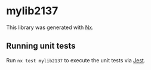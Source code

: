 # mylib2137

This library was generated with [Nx](https://nx.dev).

## Running unit tests

Run `nx test mylib2137` to execute the unit tests via [Jest](https://jestjs.io).
